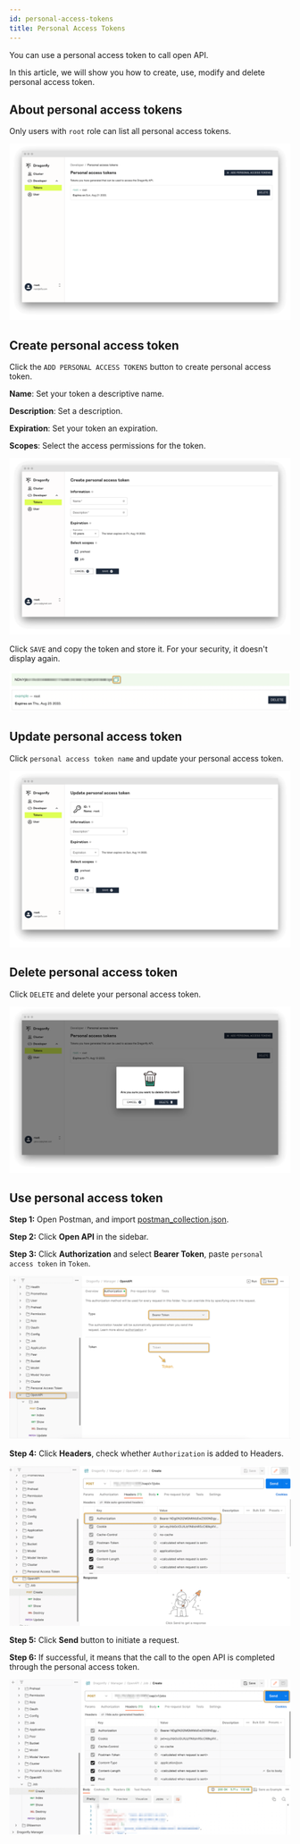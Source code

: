 ```yaml
---
id: personal-access-tokens
title: Personal Access Tokens
---
```


You can use a personal access token to call open API.

In this article, we will show you how to create, use, modify and delete personal access token.

## About personal access tokens

Only users with `root` role can list all personal access tokens.

![tokens](../resource/personal-access-tokens/tokens.png)

## Create personal access token

Click the `ADD PERSONAL ACCESS TOKENS` button to create personal access token.

**Name**: Set your token a descriptive name.

**Description**: Set a description.

**Expiration**: Set your token an expiration.

**Scopes**: Select the access permissions for the token.

![create-token](../resource/personal-access-tokens/create-token.png)

Click `SAVE` and copy the token and store it. For your security, it doesn't display again.

![copy-token](../resource/personal-access-tokens/copy-token.png)

## Update personal access token

Click `personal access token name` and update your personal access token.

![update-token](../resource/personal-access-tokens/update-token.png)

## Delete personal access token

Click `DELETE` and delete your personal access token.

![delete-token](../resource/personal-access-tokens/delete-token.png)

## Use personal access token

**Step 1:** Open Postman, and import [postman_collection.json](https://github.com/gaius-qi/dragonfly-docs/blob/main/manager/postman/Dragonfly.postman_collection.json).

**Step 2:** Click **Open API** in the sidebar.

**Step 3:** Click **Authorization** and select **Bearer Token**, paste `personal access token` in `Token`.

![add-token-to-open-api](../resource/personal-access-tokens/add-token-to-open-api.png)

**Step 4:** Click **Headers**, check whether `Authorization` is added to Headers.

![verify-headers](../resource/personal-access-tokens/verify-headers.png)

**Step 5:** Click **Send** button to initiate a request.

**Step 6:** If successful, it means that the call to the open API is completed through the personal access token.

![verify-open-api](../resource/personal-access-tokens/verify-request.png)
